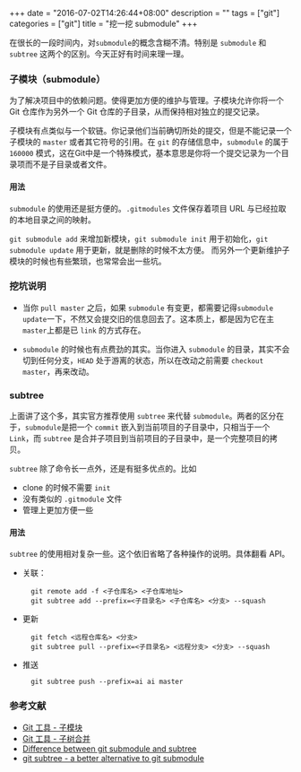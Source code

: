 +++
date = "2016-07-02T14:26:44+08:00"
description = ""
tags = ["git"]
categories = ["git"]
title = "挖一挖 submodule"
+++

在很长的一段时间内，对`submodule`的概念含糊不清。特别是 `submodule` 和 `subtree` 这两个的区别。今天正好有时间来理一理。

### 子模块（submodule）
为了解决项目中的依赖问题。使得更加方便的维护与管理。子模块允许你将一个 Git         仓库作为另外一个 Git 仓库的子目录，从而保持相对独立的提交记录。

子模块有点类似与一个软链。你记录他们当前确切所处的提交，但是不能记录一个子模块的 `master` 或者其它符号的引用。在 `git` 的存储信息中，`submodule` 的属于 `160000` 模式，这在Git中是一个特殊模式，基本意思是你将一个提交记录为一个目录项而不是子目录或者文件。

#### 用法
`submodule` 的使用还是挺方便的。`.gitmodules` 文件保存着项目 URL 与已经拉取的本地目录之间的映射。

`git submodule add` 来增加新模块，`git submodule init` 用于初始化，`git submodule update` 用于更新，就是删除的时候不太方便。
而另外一个更新维护子模块的时候也有些繁琐，也常常会出一些坑。

### 挖坑说明
* 当你 `pull master` 之后，如果 `submodule` 有变更，都需要记得`submodule update`一下，不然又会提交旧的信息回去了。这本质上，都是因为它在主`master`上都是已 `link` 的方式存在。

* `submodule` 的时候也有点费劲的其实。当你进入 `submodule` 的目录，其实不会切到任何分支，`HEAD` 处于游离的状态，所以在改动之前需要 `checkout master`，再来改动。

### subtree
上面讲了这个多，其实官方推荐使用 `subtree` 来代替 `submodule`。两者的区分在于，`submodule`是把一个 `commit` 嵌入到当前项目的子目录中，只相当于一个 `Link`，而 `subtree` 是合并子项目到当前项目的子目录中，是一个完整项目的拷贝。

`subtree` 除了命令长一点外，还是有挺多优点的。比如

* clone 的时候不需要 `init`
* 没有类似的 `.gitmodule` 文件
* 管理上更加方便一些

#### 用法
`subtree` 的使用相对复杂一些。这个依旧省略了各种操作的说明。具体翻看 API。

* 关联：

        git remote add -f <子仓库名> <子仓库地址>
        git subtree add --prefix=<子目录名> <子仓库名> <分支> --squash

* 更新

        git fetch <远程仓库名> <分支>
        git subtree pull --prefix=<子目录名> <远程分支> <分支> --squash

* 推送

        git subtree push --prefix=ai ai master

### 参考文献
* [Git 工具 - 子模块](https://git-scm.com/book/zh/v2/Git-%E5%B7%A5%E5%85%B7-%E5%AD%90%E6%A8%A1%E5%9D%97)
* [Git 工具 - 子树合并](https://git-scm.com/book/zh/v1/Git-%E5%B7%A5%E5%85%B7-%E5%AD%90%E6%A0%91%E5%90%88%E5%B9%B6)
* [Difference between git submodule and subtree](http://stackoverflow.com/questions/31769820/differences-between-git-submodule-and-subtree)
* [git subtree - a better alternative to git submodule](http://alistra.ghost.io/2014/11/30/git-subtree-a-better-alternative-to-git-submodule/)
